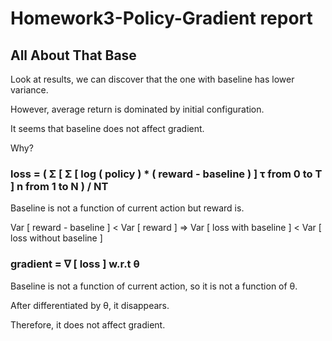 # Homework3-Policy-Gradient report

## All About That Base

Look at results, we can discover that the one with baseline has lower variance.

However, average return is dominated by initial configuration.

It seems that baseline does not affect gradient.

Why?

### loss = ( Σ [ Σ [ log ( policy ) * ( reward - baseline ) ] τ from 0 to T ] n from 1 to N ) / NT

Baseline is not a function of current action but reward is.

Var [ reward - baseline ] < Var [ reward ] => Var [ loss with baseline ] < Var [ loss without baseline ]

### gradient = ∇ [ loss ] w.r.t θ

Baseline is not a function of current action, so it is not a function of θ.

After differentiated by θ, it disappears.

Therefore, it does not affect gradient.
